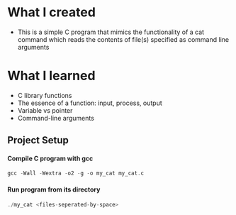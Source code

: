 # What I created

- This is a simple C program that mimics the functionality of a cat command which reads the contents of file(s) specified as command line arguments

# What I learned

- C library functions
- The essence of a function: input, process, output
- Variable vs pointer
- Command-line arguments 

## Project Setup

#### Compile C program with gcc
```C
gcc -Wall -Wextra -o2 -g -o my_cat my_cat.c
```

#### Run program from its directory
```C
./my_cat <files-seperated-by-space>
``` 
